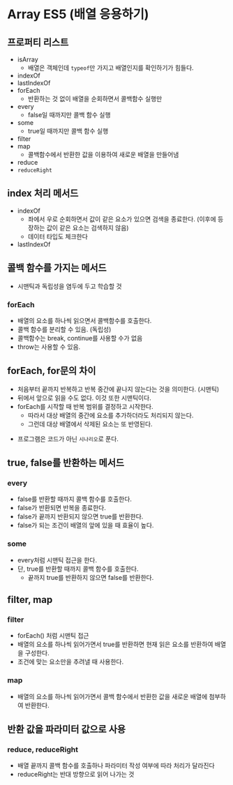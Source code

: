 # Array ES5 (배열 응용하기)

## 프로퍼티 리스트

-   isArray
    -   배열은 객체인데 `typeof`만 가지고 배열인지를 확인하기가 힘들다.
-   indexOf
-   lastIndexOf
-   forEach
    -   반환하는 것 없이 배열을 순회하면서 콜백함수 실행만
-   every
    -   false일 때까지만 콜백 함수 실행
-   some
    -   true일 때까지만 콜백 함수 실행
-   filter
-   map
    -   콜백함수에서 반환한 값을 이용하여 새로운 배열을 만들어냄
-   reduce
-   `reduceRight`

## index 처리 메서드

-   indexOf
    -   좌에서 우로 순회하면서 값이 같은 요소가 있으면 검색을 종료한다. (이후에 등장하는 값이 같은 요소는 검색하지 않음)
    -   데이터 타입도 체크한다
-   lastIndexOf

## 콜백 함수를 가지는 메서드

-   시맨틱과 독립성을 염두에 두고 학습할 것

### forEach

-   배열의 요소를 하나씩 읽으면서 콜백함수를 호출한다.
-   콜백 함수를 분리할 수 있음. (독립성)
-   콜백함수는 break, continue를 사용할 수가 없음
-   throw는 사용할 수 있음.

## forEach, for문의 차이

-   처음부터 끝까지 반복하고 반복 중간에 끝나지 않는다는 것을 의미한다. (시맨틱)
-   뒤에서 앞으로 읽을 수도 없다. 이것 또한 시맨틱이다.
-   forEach를 시작할 때 반복 범위를 결정하고 시작한다.
    -   따라서 대상 배열의 중간에 요소를 추가하더라도 처리되지 않는다.
    -   그런데 대상 배열에서 삭제된 요소는 또 반영된다.

*   프로그램은 코드가 아닌 `시나리오`로 푼다.

## true, false를 반환하는 메서드

### every

-   false를 반환할 때까지 콜백 함수를 호출한다.
-   false가 반환되면 반복을 종료한다.
-   false가 끝까지 반환되지 않으면 true를 반환한다.
-   false가 되는 조건이 배열의 앞에 있을 때 효율이 높다.

### some

-   every처럼 시맨틱 접근을 한다.
-   단, true를 반환할 때까지 콜백 함수를 호출한다.
    -   끝까지 true를 반환하지 않으면 false를 반환한다.

## filter, map

### filter

-   forEach() 처럼 시맨틱 접근
-   배열의 요소를 하나씩 읽어가면서 true를 반환하면 현재 읽은 요소를 반환하여 배열을 구성한다.
-   조건에 맞는 요소만을 추려낼 때 사용한다.

### map

-   배열의 요소를 하나씩 읽어가면서 콜백 함수에서 반환한 값을 새로운 배열에 첨부하여 반환한다.

## 반환 값을 파라미터 값으로 사용

### reduce, reduceRight

-   배열 끝까지 콜백 함수를 호출하나 파라미터 작성 여부에 따라 처리가 달라진다
-   reduceRight는 반대 방향으로 읽어 나가는 것
